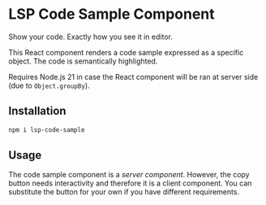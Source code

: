 # LSP Code Sample Component

Show your code. Exactly how you see it in editor.

This React component renders a code sample expressed as a specific
object. The code is semantically highlighted.

Requires Node.js 21 in case the React component will be ran at server side (due to `Object.groupBy`).

## Installation

```bash
npm i lsp-code-sample
```

## Usage

The code sample component is a *server component*.
However, the copy button needs interactivity and therefore it is
a client component. You can substitute the button for your own if
you have different requirements.

